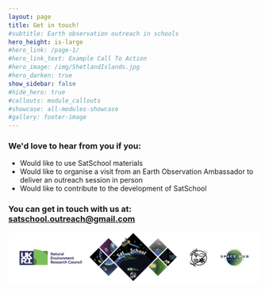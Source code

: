 ```yaml
---
layout: page
title: Get in touch!
#subtitle: Earth observation outreach in schools
hero_height: is-large
#hero_link: /page-1/
#hero_link_text: Example Call To Action
#hero_image: /img/ShetlandIslands.jpg
#hero_darken: true
show_sidebar: false
#hide_hero: true
#callouts: module_callouts
#showcase: all-modules-showcase
#gallery: footer-image
---
```

### We'd love to hear from you if you:

- Would like to use SatSchool materials
- Would like to organise a visit from an Earth Observation Ambassador to deliver an outreach session in person
- Would like to contribute to the development of SatSchool

### You can get in touch with us at: [satschool.outreach@gmail.com](mailto:satschool.outreach@gmail.com)



![SatSchool footer](/img/satschool-footer.png "SatSchool footer")
